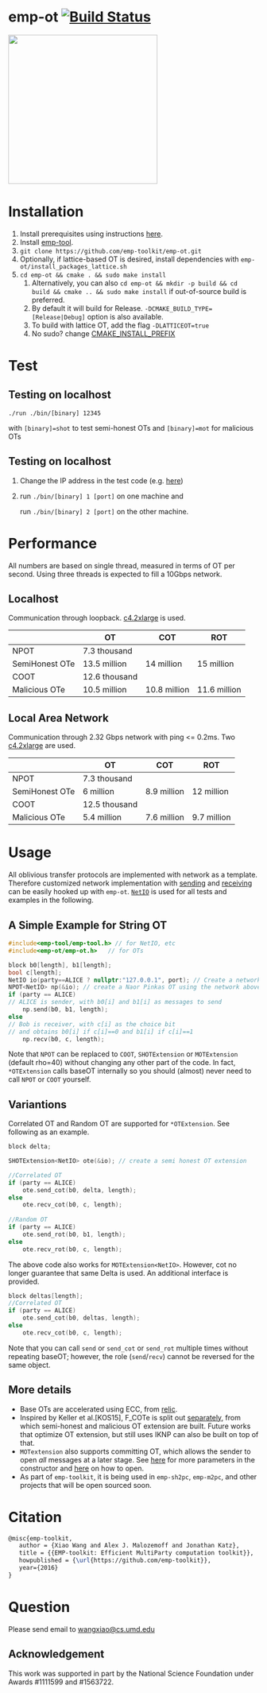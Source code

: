 emp-ot [![Build Status](https://travis-ci.org/emp-toolkit/emp-ot.svg?branch=master)](https://travis-ci.org/emp-toolkit/emp-ot)
=====
<img src="https://raw.githubusercontent.com/emp-toolkit/emp-readme/master/art/logo-full.jpg" width=300px/>


Installation
=====

1. Install prerequisites using instructions [here](https://github.com/emp-toolkit/emp-readme#detailed-installation).
2. Install [emp-tool](https://github.com/emp-toolkit/emp-tool).
3. `git clone https://github.com/emp-toolkit/emp-ot.git`
4. Optionally, if lattice-based OT is desired, install dependencies with `emp-ot/install_packages_lattice.sh`
5. `cd emp-ot && cmake . && sudo make install`  
    1. Alternatively, you can also `cd emp-ot && mkdir -p build && cd build && cmake .. && sudo make install` if out-of-source build is preferred.
    2. By default it will build for Release. `-DCMAKE_BUILD_TYPE=[Release|Debug]` option is also available.
	3. To build with lattice OT, add the flag `-DLATTICEOT=true`
    4. No sudo? change [CMAKE_INSTALL_PREFIX](https://cmake.org/cmake/help/v2.8.8/cmake.html#variable%3aCMAKE_INSTALL_PREFIX)

Test
=====

Testing on localhost
-----

   `./run ./bin/[binary] 12345`

with `[binary]=shot` to test semi-honest OTs and `[binary]=mot` for malicious OTs
   
Testing on localhost
-----

1. Change the IP address in the test code (e.g. [here](https://github.com/emp-toolkit/emp-ot/blob/master/test/shot.cpp#L8))

2. run `./bin/[binary] 1 [port]` on one machine and 
  
   run `./bin/[binary] 2 [port]` on the other machine.
  
Performance
=====
All numbers are based on single thread, measured in terms of OT per second. Using three threads is expected to fill a 10Gbps network.

Localhost
-----
Communication through loopback. [c4.2xlarge](http://www.ec2instances.info/?filter=c4.2xlarge) is used.

|                | OT            | COT          | ROT          |
|----------------|---------------|--------------|--------------|
| NPOT           | 7.3 thousand  |              |              |
| SemiHonest OTe | 13.5 million  | 14 million   | 15 million   |
| COOT           | 12.6 thousand |              |              |
| Malicious OTe  | 10.5 million  | 10.8 million | 11.6 million |

Local Area Network
-----

Communication through 2.32 Gbps network with ping <= 0.2ms. Two [c4.2xlarge](http://www.ec2instances.info/?filter=c4.2xlarge) are used.

|                | OT            | COT          | ROT          |
|----------------|---------------|--------------|--------------|
| NPOT           | 7.3 thousand  |              |              |
| SemiHonest OTe | 6 million  | 8.9 million | 12 million |
| COOT           | 12.5 thousand |              |              |
| Malicious OTe  | 5.4 million  | 7.6 million | 9.7 million |

Usage
=====
All oblivious transfer protocols are implemented with network as a template. Therefore customized network implementation with [sending](https://github.com/emp-toolkit/emp-tool/blob/stable/io/io_channel.h#L14) and [receiving](https://github.com/emp-toolkit/emp-tool/blob/stable/io/io_channel.h#L17) can be easily hooked up with `emp-ot`. [`NetIO`](https://github.com/emp-toolkit/emp-tool/blob/stable/io/net_io_channel.h#L22) is used for all tests and examples in the following.

A Simple Example for String OT
-----

```cpp
#include<emp-tool/emp-tool.h> // for NetIO, etc
#include<emp-ot/emp-ot.h>   // for OTs

block b0[length], b1[length];
bool c[length];
NetIO io(party==ALICE ? nullptr:"127.0.0.1", port); // Create a network with Bob connecting to 127.0.0.1
NPOT<NetIO> np(&io); // create a Naor Pinkas OT using the network above
if (party == ALICE)
// ALICE is sender, with b0[i] and b1[i] as messages to send
    np.send(b0, b1, length); 
else
// Bob is receiver, with c[i] as the choice bit 
// and obtains b0[i] if c[i]==0 and b1[i] if c[i]==1
    np.recv(b0, c, length);  
```
Note that `NPOT` can be replaced to `COOT`, `SHOTExtension` or `MOTExtension` (default rho=40) without changing any other part of the code. In fact, `*OTExtension` calls baseOT internally so you should (almost) never need to call `NPOT` or `COOT` yourself.

Variantions
-----

Correlated OT and Random OT are supported for `*OTExtension`. See following as an example.
```cpp
block delta;

SHOTExtension<NetIO> ote(&io); // create a semi honest OT extension

//Correlated OT
if (party == ALICE)
    ote.send_cot(b0, delta, length);
else
    ote.recv_cot(b0, c, length);
    
//Random OT
if (party == ALICE)
    ote.send_rot(b0, b1, length);
else
    ote.recv_rot(b0, c, length);
```
The above code also works for `MOTExtension<NetIO>`. However, cot no longer guarantee that same Delta is used. An additional interface is provided.

```cpp
block deltas[length];
//Correlated OT
if (party == ALICE)
    ote.send_cot(b0, deltas, length);
else
    ote.recv_cot(b0, c, length);
```
Note that you can call `send` or `send_cot` or `send_rot` multiple times without repeating baseOT; however, the role (`send`/`recv`) cannot be reversed for the same object.

More details
-----
- Base OTs are accelerated using ECC, from [relic](https://github.com/relic-toolkit/relic).
- Inspired by Keller et al.[KOS15], F_COTe is split out [separately](https://github.com/emp-toolkit/emp-ot/blob/master/ot/ot_extension.h), from which semi-honest and malicious OT extension are built. Future works that optimize OT extension, but still uses IKNP can also be built on top of that. 
- `MOTextension` also supports committing OT, which allows the sender to open *all* messages at a later stage. See [here](https://github.com/emp-toolkit/emp-ot/blob/master/ot/mextension_kos.h#L27) for more parameters in the constructor and [here](https://github.com/emp-toolkit/emp-ot/blob/master/ot/mextension_kos.h#L156) on how to open.
- As part of `emp-toolkit`, it is being used in `emp-sh2pc`, `emp-m2pc`, and other projects that will be open sourced soon.

Citation
=====
```latex
@misc{emp-toolkit,
   author = {Xiao Wang and Alex J. Malozemoff and Jonathan Katz},
   title = {{EMP-toolkit: Efficient MultiParty computation toolkit}},
   howpublished = {\url{https://github.com/emp-toolkit}},
   year={2016}
}
```

Question
=====
Please send email to wangxiao@cs.umd.edu

## Acknowledgement
This work was supported in part by the National Science Foundation under Awards #1111599 and #1563722.
